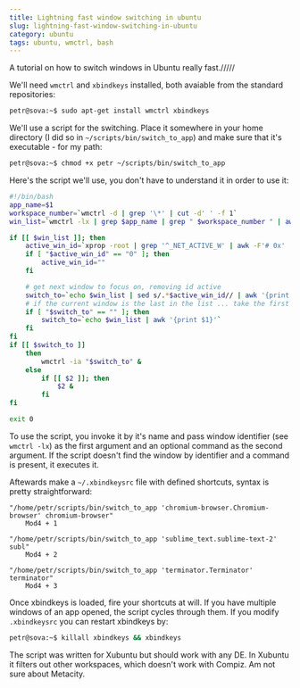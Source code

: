 ```yaml
---
title: Lightning fast window switching in ubuntu
slug: lightning-fast-window-switching-in-ubuntu
category: ubuntu
tags: ubuntu, wmctrl, bash
---
```


A tutorial on how to switch windows in Ubuntu really fast./////

We'll need `wmctrl` and `xbindkeys` installed, both avaiable from the standard repositories:

```bash
petr@sova:~$ sudo apt-get install wmctrl xbindkeys
```

We'll use a script for the switching. Place it somewhere in your home directory (I did so in `~/scripts/bin/switch_to_app`) and make sure that it's executable - for my path:

```bash
petr@sova:~$ chmod +x petr ~/scripts/bin/switch_to_app
```

Here's the script we'll use, you don't have to understand it in order to use it:

```bash
#!/bin/bash
app_name=$1
workspace_number=`wmctrl -d | grep '\*' | cut -d' ' -f 1`
win_list=`wmctrl -lx | grep $app_name | grep " $workspace_number " | awk '{print $1}'`

if [[ $win_list ]]; then
	active_win_id=`xprop -root | grep '^_NET_ACTIVE_W' | awk -F'# 0x' '{print $2}' | awk -F', ' '{print $1}'`
	if [ "$active_win_id" == "0" ]; then
		active_win_id=""
	fi

	# get next window to focus on, removing id active
	switch_to=`echo $win_list | sed s/.*$active_win_id// | awk '{print $1}'`
	# if the current window is the last in the list ... take the first one
	if [ "$switch_to" == "" ]; then
		switch_to=`echo $win_list | awk '{print $1}'`
	fi
fi
if [[ $switch_to ]]
	then
		wmctrl -ia "$switch_to" &
	else
		if [[ $2 ]]; then
			$2 &
		fi
fi

exit 0
```

To use the script, you invoke it by it's name and pass window identifier (see `wmctrl -lx`) as the first argument and an optional command as the second argument. If the script doesn't find the window by identifier and a command is present, it executes it.

Aftewards make a `~/.xbindkeysrc` file with defined shortcuts, syntax is pretty straightforward:

```
"/home/petr/scripts/bin/switch_to_app 'chromium-browser.Chromium-browser' chromium-browser"
    Mod4 + 1

"/home/petr/scripts/bin/switch_to_app 'sublime_text.sublime-text-2' subl"
    Mod4 + 2

"/home/petr/scripts/bin/switch_to_app 'terminator.Terminator' terminator"
    Mod4 + 3
```

Once xbindkeys is loaded, fire your shortcuts at will. If you have multiple windows of an app opened, the script cycles through them. If you modify `.xbindkeysrc` you can restart xbindkeys by:

```bash
petr@sova:~$ killall xbindkeys && xbindkeys​
```

The script was written for Xubuntu but should work with any DE. In Xubuntu it filters out other workspaces, which doesn't work with Compiz. Am not sure about Metacity.